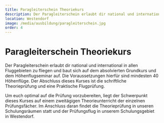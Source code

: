 ```yaml
---
title: Paragleiterschein Theoriekurs
description: Der Paragleiterschein erlaubt dir national und international in allen Fluggebieten zu fliegen und baut sich auf dem absolvierten Grundkurs und dem Höhenflugseminar auf. Die Voraussetzungen hierfür sind mindesten 40 Höhenflüge. Der Abschluss dieses Kurses ist die schriftliche Theorieprüfung und eine Praktische Flugprüfung
location: Westendorf
image: /media/ausbildung/paragleiterschein.jpg
order: 4
---
```


# Paragleiterschein Theoriekurs

Der Paragleiterschein erlaubt dir national und international in allen Fluggebieten zu fliegen und baut sich auf dem absolvierten Grundkurs und dem Höhenflugseminar auf. Die Voraussetzungen hierfür sind mindesten 40 Höhenflüge. Der Abschluss dieses Kurses ist die schriftliche Theorieprüfung und eine Praktische Flugprüfung.

Um euch optimal auf die Prüfung vorzubereiten, liegt der Schwerpunkt dieses Kurses auf einem zweitägigen Theorieunterricht der einzelnen Prüfungsfächer. Im Anschluss daran findet die Theorieprüfung in unseren Schulungsräumen statt und der Prüfungsflug in unserem Schulungsgebiet in Westendorf.
